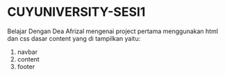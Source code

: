 # CUYUNIVERSITY-SESI1

Belajar Dengan Dea Afrizal mengenai project pertama menggunakan html dan css dasar
content yang di tampilkan yaitu:
1. navbar
2. content
3. footer
